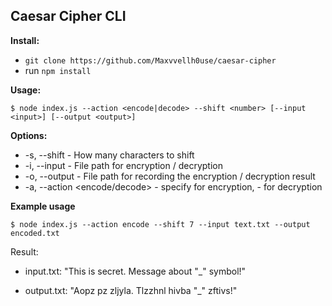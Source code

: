 ## Caesar Cipher CLI

**Install:** 

- `git clone https://github.com/Maxvvellh0use/caesar-cipher`
- run `npm install`

**Usage:**

`$ node index.js --action <encode|decode> --shift <number> [--input <input>] [--output <output>]`

**Options:**

- -s, --shift <number> - How many characters to shift
- -i, --input <fileName> - File path for encryption / decryption
- -o, --output <filePath> - File path for recording the encryption / decryption result
- -a, --action <encode/decode> - specify <encode> for encryption, <decode> - for decryption

**Example usage**

`$ node index.js --action encode --shift 7 --input text.txt --output encoded.txt`

Result:

- input.txt: "This is secret. Message about "_" symbol!"

- output.txt: "Aopz pz zljyla. Tlzzhnl hivba "_" zftivs!"
